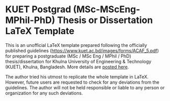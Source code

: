 # KUET Postgrad (MSc-MScEng-MPhil-PhD) Thesis or Dissertation LaTeX Template

This is an unofficial LaTeX template prepared following the officially published guidelines (https://www.kuet.ac.bd/images/forms/ACAF_5.pdf) for preparing a postgraduate (MSc / MSc Eng / MPhil / PhD) thesis/dissertation for Khulna University of Engineering & Technology (KUET), Khulna, Bangladesh. More details are [posted here](https://hasan-rakibul.github.io/kuet-pg-thesis-template).

The author tried his utmost to replicate the whole template in LaTeX. However, future users are requested to check for any deviations from the guidelines. The author will not be held responsible or liable to any person or organization for any such deviations.
